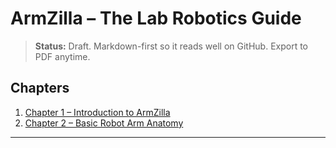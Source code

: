 # ArmZilla – The Lab Robotics Guide

> **Status:** Draft. Markdown-first so it reads well on GitHub. Export to PDF anytime.

## Chapters
1. [Chapter 1 – Introduction to ArmZilla](chapters/ch1_intro.md)
2. [Chapter 2 – Basic Robot Arm Anatomy](chapters/ch2_anatomy.md)

---

<!-- Add images when ready -->
<!-- ![ArmZilla Claw](../media/armzilla_claw.png) -->
